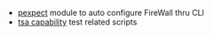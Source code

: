 * [pexpect](https://github.com/alexxia0401/snwl_sso/tree/master/pexpect) module to auto configure FireWall thru CLI
* [tsa capability](https://github.com/alexxia0401/snwl_sso/tree/master/tsa_capability) test related scripts
